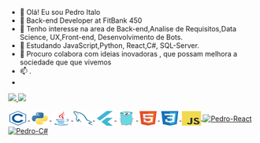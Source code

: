 - 👋 Olá! Eu sou Pedro Italo
- 💼  Back-end Developer at FitBank 450
- 👀 Tenho interesse na area de Back-end,Analise de Requisitos,Data Science, UX,Front-end, Desenvolvimento de Bots.
- 🌱 Estudando JavaScript,Python, React,C#, SQL-Server.
- 💞️ Procuro colabora com ideias inovadoras , que possam melhora a sociedade que que vivemos
- 📫 .
- 

<!---
pedrocamposfit/pedrocamposfit is a ✨ special ✨ repository because its `README.md` (this file) appears on your GitHub profile.
You can click the Preview link to take a look at your changes.
--->

<div>
  <a href="https://github.com/pedrocamposfit">
  <img height="160em" src="https://github-readme-stats.vercel.app/api?username=pedroita&show_icons=true&theme=radical&include_all_commits=true&count_private=true"/>
  <img height="160em" src="https://github-readme-stats.vercel.app/api/top-langs/?username=pedroita&layout=compact&langs_count=7&theme=radical"/>
</div>
   
<div style="display: inline_block"><br>
   <img align="center" alt="Pedro-C" height="30" width="40" src="https://raw.githubusercontent.com/devicons/devicon/master/icons/c/c-line.svg">
   <img align="center" alt="Pedro-Python" height="30" width="40" src="https://raw.githubusercontent.com/devicons/devicon/master/icons/python/python-original.svg">
   <img align="center" alt="Pedro-Java" height="30" width="40" src="https://raw.githubusercontent.com/devicons/devicon/master/icons/java/java-original.svg">
   <img align="center" alt="Pedro-sql" height="30" width="40" src="https://raw.githubusercontent.com/devicons/devicon/master/icons/mysql/mysql-original.svg">
   <img align="center" alt="Pedro-flutter" height="30" width="40" src="https://raw.githubusercontent.com/devicons/devicon/master/icons/flutter/flutter-plain.svg">
   <img align="center" alt="Pedro-GO" height="30" width="40" src="https://raw.githubusercontent.com/devicons/devicon/master/icons/go/go-original.svg"> 
   <img align="center" alt="Pedro-HTML" height="30" width="40" src="https://raw.githubusercontent.com/devicons/devicon/master/icons/html5/html5-original.svg">
   <img align="center" alt="Pedro-CSS" height="30" width="40" src="https://raw.githubusercontent.com/devicons/devicon/master/icons/css3/css3-original.svg">
   <img align="center" alt="Pedro-Js" height="30" width="40" src="https://raw.githubusercontent.com/devicons/devicon/master/icons/javascript/javascript-original.svg">
   <img align="center" alt="Pedro-React" height="30" src="https://cdn.jsdelivr.net/gh/devicons/devicon/icons/react/react-original.svg" />
   <img align="center" alt="Pedro-C#" height="30" width="40" src="https://cdn.jsdelivr.net/gh/devicons/devicon/icons/csharp/csharp-original.svg" />
  </div>

